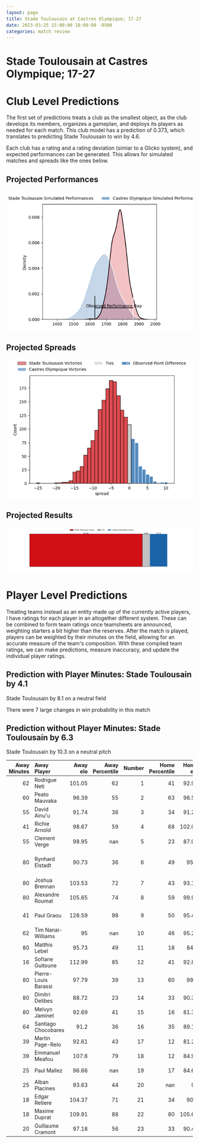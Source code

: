```yaml
---  
layout: page  
title: Stade Toulousain at Castres Olympique; 17-27  
date: 2023-03-25 15:00:00 18:00:00 -0500  
categories: match review  
---
```

# Stade Toulousain at Castres Olympique; 17-27

# Club Level Predictions


The first set of predictions treats a club as the smallest object, as the club develops its members, organizes a gameplan, and deploys its players as needed for each match. This club model has a prediction of 0.373, which translates to predicting Stade Toulousain to win by 4.6.

Each club has a rating and a rating deviation (simiar to a Glicko system), and expected performances can be generated. This allows for simulated matches and spreads like the ones below.
## Projected Performances


![Projected Performances](plots/performances_2023-03-25-CastresOlympique-StadeToulousain.png)
## Projected Spreads


![Projected Spreads](plots/spreads_2023-03-25-CastresOlympique-StadeToulousain.png)
## Projected Results


![Projected Results](plots/resultbar_2023-03-25-CastresOlympique-StadeToulousain.png)
# Player Level Predictions


Treating teams instead as an entity made up of the currently active players, I have ratings for each player in an altogether different system. These can be combined to form team ratings once teamsheets are announced, weighting starters a bit higher than the reserves. After the match is played, players can be weighted by their minutes on the field, allowing for an accurate measure of the team's composition. With these compiled team ratings, we can make predictions, measure inaccuracy, and update the individual player ratings.
## Prediction with Player Minutes: Stade Toulousain by 4.1


Stade Toulousain by 8.1 on a neutral field

There were 7 large changes in win probability in this match
## Prediction without Player Minutes: Stade Toulousain by 6.3


Stade Toulousain by 10.3 on a neutral pitch



|   Away Minutes | Away Player          |   Away elo |   Away Percentile |   Number |   Home Percentile |   Home elo | Home Player                |   Home Minutes |
|---------------:|:---------------------|-----------:|------------------:|---------:|------------------:|-----------:|:---------------------------|---------------:|
|             62 | Rodrigue Neti        |     101.05 |                62 |        1 |                41 |      92.92 | Quentin Walcker            |             61 |
|             60 | Peato Mauvaka        |      96.39 |                55 |        2 |                63 |      98.53 | Gaëtan Barlot              |             71 |
|             55 | David Ainu'u         |      91.74 |                36 |        3 |                34 |      91.28 | Wilfried Hounkpatin        |             71 |
|             41 | Richie Arnold        |      98.67 |                59 |        4 |                68 |     102.03 | Ryno Pieterse              |             63 |
|             55 | Clement Verge        |      98.95 |               nan |        5 |                23 |      87.09 | Thomas Staniforth          |             80 |
|             80 | Rynhard Elstadt      |      90.73 |                36 |        6 |                49 |      95.1  | Nick Champion de Crespigny |             80 |
|             80 | Joshua Brennan       |     103.53 |                72 |        7 |                43 |      93.14 | Tyler Ardron               |             80 |
|             80 | Alexandre Roumat     |     105.65 |                74 |        8 |                59 |      99.95 | Kevin Kornath              |             61 |
|             41 | Paul Graou           |     128.59 |                98 |        9 |                50 |      95.45 | Santiago Arata Perrone     |             66 |
|             62 | Tim Nanai-Williams   |      95    |               nan |       10 |                46 |      95.21 | Benjamin Urdapilleta       |             80 |
|             80 | Matthis Lebel        |      95.73 |                49 |       11 |                18 |      84.5  | Filipo Nakosi              |             80 |
|             16 | Sofiane Guitoune     |     112.99 |                85 |       12 |                41 |      92.87 | Adrea Cocagi               |             61 |
|             80 | Pierre-Louis Barassi |      97.79 |                39 |       13 |                60 |      99.7  | Adrien Seguret             |             80 |
|             80 | Dimitri Delibes      |      88.72 |                23 |       14 |                33 |      90.32 | Geoffrey Palis             |             80 |
|             80 | Melvyn Jaminet       |      92.69 |                41 |       15 |                16 |      81.35 | Julien Dumora              |             66 |
|             64 | Santiago Chocobares  |      91.2  |                36 |       16 |                35 |      89.11 | Baptiste Delaporte         |             19 |
|             39 | Martin Page-Relo     |      92.61 |                43 |       17 |                12 |      81.26 | Vilimoni Botitu            |             19 |
|             39 | Emmanuel Meafou      |     107.6  |                79 |       18 |                12 |      84.93 | Antoine Tichit             |             19 |
|             25 | Paul Mallez          |      96.66 |               nan |       19 |                17 |      84.67 | Gauthier Maravat           |             17 |
|             25 | Alban Placines       |      93.63 |                44 |       20 |               nan |      95    | Jeremy Fernandez           |             14 |
|             18 | Edgar Retiere        |     104.37 |                71 |       21 |                34 |      90.6  | Louis Le Brun              |             14 |
|             18 | Maxime Duprat        |     109.91 |                88 |       22 |                80 |     105.68 | Brice Humbert              |              9 |
|             20 | Guillaume Cramont    |      97.18 |                56 |       23 |                33 |      90.42 | Levan Chilachava           |              9 |

